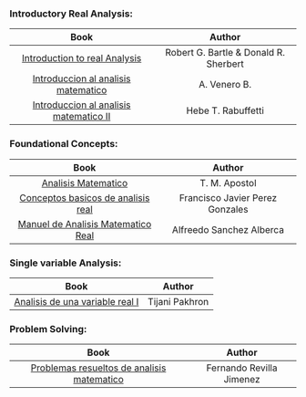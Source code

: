 ### **Introductory Real Analysis:**

| Book | Author |
|:-----:|:--------:|
| [Introduction to real Analysis](./pdfs/mathematical-analysis/introduction-to-real-analysis.pdf) | Robert G. Bartle & Donald R. Sherbert |
| [Introduccion al analisis matematico](./pdfs/mathematical-analysis/introduccion-al-analisis-matematico.pdf) | A. Venero B. |
| [Introduccion al analisis matematico II](./pdfs/mathematical-analysis/Introduccion_Al_Analisis_Matematico_Calculo_II_Rabuffetti.pdf) | Hebe T. Rabuffetti |

### **Foundational Concepts:**

| Book | Author |
|:-----:|:--------:|
| [Analisis Matematico](./pdfs/mathematical-analysis/Analisis_matematico_Escrito_por_Tom_M_Ap.pdf) | T. M. Apostol |
| [Conceptos basicos de analisis real](./pdfs/mathematical-analysis/Conceptos_Basicos_Analisis_Real.pdf) | Francisco Javier Perez Gonzales |
| [Manuel de Analisis Matematico Real](./pdfs/mathematical-analysis/manual-analisis.pdf) | Alfreedo Sanchez Alberca |

### **Single variable Analysis:**

| Book | Author |
|:-----:|:--------:|
| [Analisis de una variable real I](./pdfs/mathematical-analysis/analisis-de-una-variable-real-i.pdf) | Tijani Pakhron |

### **Problem Solving:**

| Book | Author |
|:-----:|:--------:|
| [Problemas resueltos de analisis matematico](./pdfs/mathematical-analysis/problemas-resueltos-de-analisis-matematico.pdf) | Fernando Revilla Jimenez |
